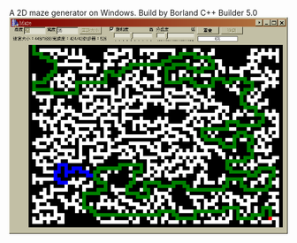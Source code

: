 A 2D maze generator on Windows.
Build by Borland C++ Builder 5.0
![screenshot.png](https://github.com/d8231657/maze/blob/master/screenshot.png)
